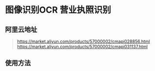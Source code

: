 
# 图像识别OCR 营业执照识别

## 阿里云地址
> https://market.aliyun.com/products/57000002/cmapi028856.html
> https://market.aliyun.com/products/57000002/cmapi031137.html

## 使用方法

